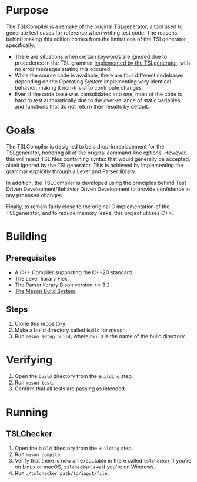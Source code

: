 # Purpose
The TSLCompiler is a remake of the original [TSLgenerator](https://github.com/alexorso/tslgenerator), a tool used to generate test cases for reference when writing test code. The reasons behind making this edition comes from the limitations of the TSLgenerator, specifically:
- There are situations when certain keywords are ignored due to precedence in the TSL grammar [implemented by the TSLgenerator](https://github.com/alexorso/tslgenerator/blob/master/Docs/TSLgenerator-manual.txt), with no error messages stating this occured.
- While the source code is available, there are four different codebases depending on the Operating System implementing very identical behavior, making it non-trivial to contribute changes.
- Even if the code base was consolidated into one, most of the code is hard to test automatically due to the over-reliance of static variables, and functions that do not return their results by default.

# Goals
The TSLCompiler is designed to be a drop-in replacement for the TSLgenerator, honoring all of the original command-line options. However, this will reject TSL files containing syntax that would generally be accepted, albeit ignored by the TSLgenerator. This is achieved by implementing the grammar explicitly through a Lexer and Parser library.

In addition, the TSLCompiler is developed using the principles behind Test Driven Development/Behavior Driven Development to provide confidence in any proposed changes.

Finally, to remain fairly close to the original C implementation of the TSLgenerator, and to reduce memory leaks, this project utilizes C++.

# Building
## Prerequisites
- A C++ Compiler supporting the C++20 standard.
- The Lexer library Flex.
- The Parser library Bison version >= 3.2.
- [The Meson Build System](https://mesonbuild.com/SimpleStart.html).

## Steps
1. Clone this repository.
2. Make a build directory called `build` for meson.
3. Run `meson setup build`, where `build` is the name of the build directory.

# Verifying
1. Open the `build` directory from the `Building` step.
2. Run `meson test`.
3. Confirm that all tests are passing as intended.

# Running
## TSLChecker
1. Open the `build` directory from the `Building` step.
2. Run `meson compile`.
3. Verify that there is now an executable in there called `tslchecker` if you're on Linux or macOS, `tslchecker.exe` if you're on Windows.
4. Run `./tslchecker path/to/input/file`.
